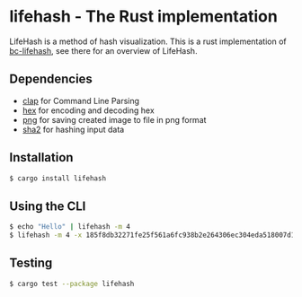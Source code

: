 # lifehash - The Rust implementation

LifeHash is a method of hash visualization. This is a rust implementation of [bc-lifehash](https://github.com/BlockchainCommons/bc-lifehash), see there for an overview of LifeHash.

## Dependencies

- [clap](https://github.com/clap-rs/clap) for Command Line Parsing 
- [hex](https://github.com/KokaKiwi/rust-hex) for encoding and decoding hex
- [png](https://github.com/image-rs/image-png) for saving created image to file in png format
- [sha2](https://github.com/RustCrypto/hashes) for hashing input data

## Installation
```bash
$ cargo install lifehash
```

## Using the CLI

```bash
$ echo "Hello" | lifehash -m 4
$ lifehash -m 4 -x 185f8db32271fe25f561a6fc938b2e264306ec304eda518007d1764826381969
```

## Testing

```bash
$ cargo test --package lifehash
```

